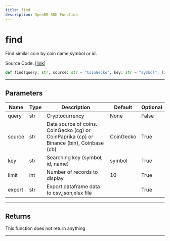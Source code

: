 ```yaml
---
title: find
description: OpenBB SDK Function
---
```


# find

Find similar coin by coin name,symbol or id.

Source Code: [[link](https://github.com/OpenBB-finance/OpenBBTerminal/tree/main/openbb_terminal/cryptocurrency/cryptocurrency_helpers.py#L620)]

```python
def find(query: str, source: str = "CoinGecko", key: str = "symbol", limit: int = 10, export: str = "") -> None
```

---

## Parameters

| Name | Type | Description | Default | Optional |
| ---- | ---- | ----------- | ------- | -------- |
| query | str | Cryptocurrency | None | False |
| source | str | Data source of coins.  CoinGecko (cg) or CoinPaprika (cp) or Binance (bin), Coinbase (cb) | CoinGecko | True |
| key | str | Searching key (symbol, id, name) | symbol | True |
| limit | int | Number of records to display | 10 | True |
| export | str | Export dataframe data to csv,json,xlsx file |  | True |


---

## Returns

This function does not return anything

---

